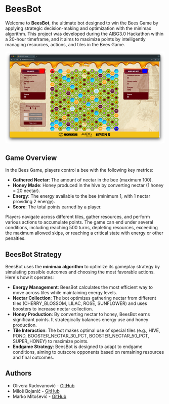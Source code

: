 # BeesBot

Welcome to **BeesBot**, the ultimate bot designed to win the Bees Game by applying strategic decision-making and optimization with the minimax algorithm. This project was developed during the AIBG3.0 Hackathon within a 20-hour timeframe, and it aims to maximize points by intelligently managing resources, actions, and tiles in the Bees Game.

<p align="center">
  <img src="images/game.png"/>
</p>

## Game Overview

In the Bees Game, players control a bee with the following key metrics:

- **Gathered Nectar**: The amount of nectar in the bee (maximum 100).
- **Honey Made**: Honey produced in the hive by converting nectar (1 honey = 20 nectar).
- **Energy**: The energy available to the bee (minimum 1, with 1 nectar providing 2 energy).
- **Score**: The total points earned by a player.

Players navigate across different tiles, gather resources, and perform various actions to accumulate points. The game can end under several conditions, including reaching 500 turns, depleting resources, exceeding the maximum allowed skips, or reaching a critical state with energy or other penalties.

## BeesBot Strategy

BeesBot uses the **minimax algorithm** to optimize its gameplay strategy by simulating possible outcomes and choosing the most favorable actions. Here's how it operates:

- **Energy Management**: BeesBot calculates the most efficient way to move across tiles while maintaining energy levels.
- **Nectar Collection**: The bot optimizes gathering nectar from different tiles (CHERRY_BLOSSOM, LILAC, ROSE, SUNFLOWER) and uses boosters to increase nectar collection.
- **Honey Production**: By converting nectar to honey, BeesBot earns significant points. It strategically balances energy use and honey production.
- **Tile Interaction**: The bot makes optimal use of special tiles (e.g., HIVE, POND, BOOSTER_NECTAR_30_PCT, BOOSTER_NECTAR_50_PCT, SUPER_HONEY) to maximize points.
- **Endgame Strategy**: BeesBot is designed to adapt to endgame conditions, aiming to outscore opponents based on remaining resources and final outcomes.

## Authors

- Olivera Radovanović - [GitHub](https://github.com/Olivera2708)
- Miloš Bojanić - [GitHub](https://github.com/milosbojanic)
- Marko Mitošević - [GitHub](https://github.com/markomitos)
